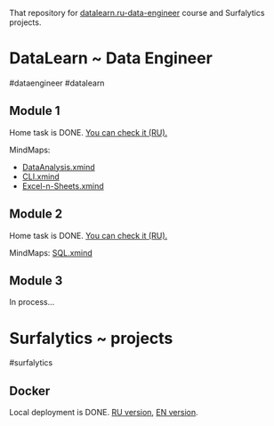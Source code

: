 That repository for [datalearn.ru-data-engineer](https://github.com/Data-Learn/data-engineering) course and Surfalytics projects.

# DataLearn ~ Data Engineer

#dataengineer #datalearn

## Module 1

Home task is DONE. [You can check it (RU).](DE-101/Module1/README.md)

MindMaps:

- [DataAnalysis.xmind](DE-101/Module1/DataAnalysis.xmind)
- [CLI.xmind](DE-101/Module1/cli/CLI.xmind)
- [Excel-n-Sheets.xmind](DE-101/Module1/Excel/Excel-n-Sheets.xmind)


## Module 2

Home task is DONE. [You can check it (RU).](DE-101/Module2/README.md)

MindMaps: [SQL.xmind](SQL.xmind)

## Module 3

In process... 


# Surfalytics ~ projects

#surfalytics

## Docker

Local deployment is DONE. [RU version](Surfalytics/Docker/README.md), [EN version](Surfalytics/Docker/README-EN.md).